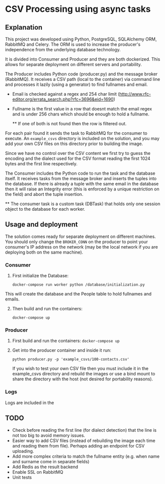 # CSV Processing using async tasks
## Explanation
This project was developed using Python, PostgreSQL, SQLAlchemy ORM, RabbitMQ and Celery.
The ORM is used to increase the producer's independence from the underlying database technology.

It is divided into Consumer and Producer and they are both dockerized.
This allows for separate deployment on different servers and portability.

The Producer includes Python code (producer.py) and the message broker (RabbitMQ).
It receives a CSV path (local to the container) via command line and processes it lazily (using a generator) to find fullnames and email.
- Email is checked against a regex and 254 char limit (http://www.rfc-editor.org/errata_search.php?rfc=3696&eid=1690)
- Fullname is the first value in a row that doesnt match the email regex and is under 256 chars which should be
enough to hold a fullname.

    ** If one of both is not found then the row is filtered out.
    
For each pair found it sends the task to RabbitMQ for the consumer to execute.
An ```example_csvs``` directory is included on the solution, and you may add your own CSV files on this directory
prior to building the image. 

Since we have no control over the CSV content we first try to guess the encoding and the dialect used
for the CSV format reading the first 1024 bytes and the first line respectively.

The Consumer includes the Python code to run the task and the database itself. It receives tasks 
from the message broker and inserts the tuples into the database.
If there is already a tuple with the same email in the database then it will raise an Integrity error 
(this is enforced by a unique restriction on the field) and abort the tuple insertion.

** The consumer task is a custom task (DBTask) that holds only one session object to the database for each worker.

   

## Usage and deployment
The solution comes ready for separate deployment on different machines. You should only change the ```BROKER_CONN``` on the producer to point your consumer's IP address on the network 
(may be the local network if you are deploying both on the same machine). 
### Consumer
1. First initialize the Database:

    ```docker-compose run worker python /database/initialization.py```

This will create the database and the People table to hold fullnames and emails.

2. Then build and run the containers:
    
    ```docker-compose up```


### Producer

1. First build and run the containers:
    ```docker-compose up```

2. Get into the producer container and inside it run:

    ```python producer.py -p 'example_csvs/100-contacts.csv'```
    
    If you wish to test your own CSV file then you must include it in the example_csvs directory and rebuild the images or use
    a bind mount to share the directory with the host (not desired for portability reasons).

### Logs
Logs are included in the 

## TODO
* Check before reading the first line (for dialect detection) that the line is not too big to avoid memory issues.
* Easier way to add CSV files (instead of rebuilding the image each time and reading them from file). Perhaps adding an endpoint for CSV uploading.
* Add more complex criteria to match the fullname entity (e.g. when name and surname come in separate fields)
* Add Redis as the result backend
* Enable SSL on RabbitMQ
* Unit tests
